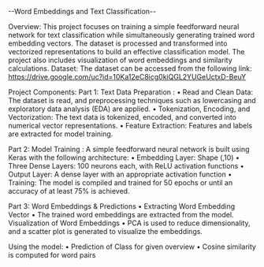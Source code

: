 --Word Embeddings and Text Classification--

Overview:
This project focuses on training a simple feedforward neural network for text classification while simultaneously generating trained word embedding vectors. The dataset is processed and transformed into vectorized representations to build an effective classification model. The project also includes visualization of word embeddings and similarity calculations.
Dataset:
The dataset can be accessed from the following link:
https://drive.google.com/uc?id=10Ka12eC8icg0kiQGL2YUGeUctxD-BeuY

Project Components:
Part 1: Text Data Preparation :
• Read and Clean Data: The dataset is read, and preprocessing techniques such as lowercasing and exploratory data analysis (EDA) are applied.
• Tokenization, Encoding, and Vectorization: The text data is tokenized, encoded, and converted into numerical vector representations.
• Feature Extraction: Features and labels are extracted for model training.

Part 2: Model Training :
A simple feedforward neural network is built using Keras with the following architecture:
• Embedding Layer: Shape (,10)
• Three Dense Layers: 100 neurons each, with ReLU activation functions
• Output Layer: A dense layer with an appropriate activation function
• Training: The model is compiled and trained for 50 epochs or until an accuracy of at least 75% is achieved.

Part 3: Word Embeddings & Predictions
 • Extracting Word Embedding Vector 
 • The trained word embeddings are extracted from the model.
Visualization of Word Embeddings
• PCA is used to reduce dimensionality, and a scatter plot is generated to visualize the embeddings.

Using the model: 
• Prediction of Class for given overview
• Cosine similarity is computed for word pairs

